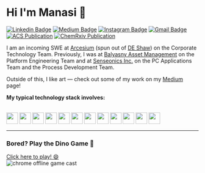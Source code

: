 # Hi I'm Manasi 👋

[![Linkedin Badge](https://img.shields.io/badge/-manasivaidya-blue?style=flat&logo=Linkedin&logoColor=white&link=https://www.linkedin.com/in/manasi-vaidya/)](https://www.linkedin.com/in/manasi-vaidya-5a6526192/)
[![Medium Badge](https://img.shields.io/badge/-@manasivaidya-000000?style=flat&labelColor=000000&logo=Medium&link=https://medium.com/@manasivaidya)](https://medium.com/@manasivaidya)
[![Instagram Badge](https://img.shields.io/badge/-@manasivaidya__-purple?style=flat&logo=instagram&logoColor=white&link=https://www.instagram.com/manasivaidya__?igsh=bnU4NG9vYW5icmF3&utm_source=qr)](https://www.instagram.com/manasivaidya__?igsh=bnU4NG9vYW5icmF3&utm_source=qr)
[![Gmail Badge](https://img.shields.io/badge/-manasiv2@illinois.edu-c14438?style=flat&logo=Gmail&logoColor=white&link=mailto:manasiv2@illinois.edu)](mailto:manasiv2@illinois.edu)
[![ACS Publication](https://img.shields.io/badge/-ACS%20Publication-2f7acc?style=flat&logo=readme&link=https://pubs.acs.org/doi/abs/10.1021/jacs.2c05891)](https://pubs.acs.org/doi/abs/10.1021/jacs.2c05891)
[![ChemRxiv Publication](https://img.shields.io/badge/-ChemRxiv%20Publication-00a8e1?style=flat&logo=readme&link=https://chemrxiv.org/engage/chemrxiv/article-details/6331eff7fee74e83a04b709d)](https://chemrxiv.org/engage/chemrxiv/article-details/6331eff7fee74e83a04b709d)

I am an incoming SWE at [Arcesium](https://www.arcesium.com/) (spun out of [DE Shaw](https://www.deshaw.com/)) on the Corporate Technology Team. Previously, I was at [Balyasny Asset Management](https://www.linkedin.com/company/balyasny-asset-management-l.p./posts/?feedView=all) on the Platform Engineering Team and at [Senseonics Inc.](https://www.senseonics.com/) on the PC Applications Team and the Process Development Team. 

Outside of this, I like art — check out some of my work on my [Medium](https://medium.com/@manasivaidya) page!

**My typical technology stack involves:**  
<br>

<img src="https://img.shields.io/badge/-Python-black?logo=python&style=flat-square" height="30"> 
<img src="https://img.shields.io/badge/-C++-black?logo=c%2B%2B&style=flat-square" height="30">
<img src="https://img.shields.io/badge/-SQL-black?logo=postgresql&style=flat-square" height="30">
<img src="https://img.shields.io/badge/-AWS-black?logo=amazonaws&style=flat-square" height="30">
<img src="https://img.shields.io/badge/-Azure-black?logo=microsoftazure&style=flat-square" height="30">
<img src="https://img.shields.io/badge/-Kubernetes-black?logo=kubernetes&style=flat-square" height="30">
<img src="https://img.shields.io/badge/-Docker-black?logo=docker&style=flat-square" height="30">
<img src="https://img.shields.io/badge/-Airflow-black?logo=apacheairflow&style=flat-square" height="30">
<img src="https://img.shields.io/badge/-Jenkins-black?logo=jenkins&style=flat-square" height="30">
<img src="https://img.shields.io/badge/-Terraform-black?logo=terraform&style=flat-square" height="30">
<img src="https://img.shields.io/badge/-Linux-black?logo=linux&style=flat-square" height="30">
<img src="https://img.shields.io/badge/-Git-black?logo=git&style=flat-square" height="30">


---

### Bored? Play the Dino Game 🦖

[Click here to play! 😄](http://wayou.github.io/t-rex-runner/)  
![chrome offline game cast](https://github.com/wayou/t-rex-runner/blob/gh-pages/assets/screenshot.gif)
